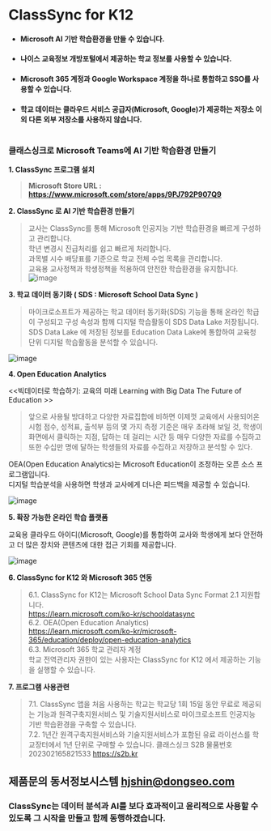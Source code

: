 # ClassSync for K12
- #### Microsoft AI 기반 학습환경을 만들 수 있습니다.
- #### 나이스 교육정보 개방포털에서 제공하는 학교 정보를 사용할 수 있습니다.
- #### Microsoft 365 계정과 Google Workspace 계정을 하나로 통합하고 SSO를 사용할 수 있습니다.
- #### 학교 데이터는 클라우드 서비스 공급자(Microsoft, Google)가 제공하는 저장소 이외 다른 외부 저장소를 사용하지 않습니다.
# 
### 클래스싱크로 Microsoft Teams에 AI 기반 학습환경 만들기

**1. ClassSync 프로그램 설치**    
> **Microsoft Store URL : https://www.microsoft.com/store/apps/9PJ792P907Q9**    

**2. ClassSync 로 AI 기반 학습환경 만들기**   
   

> 교사는 ClassSync를 통해 Microsoft 인공지능 기반 학습환경을 빠르게 구성하고 관리합니다.    
> 학년 변경시 진급처리를 쉽고 빠르게 처리합니다.   
> 과목별 시수 배당표를 기준으로 학교 전체 수업 목록을 관리합니다.   
> 교육용 교사정책과 학생정책을 적용하여 안전한 학습환경을 유지합니다.  
![image](https://user-images.githubusercontent.com/16409151/215871938-54b7a3d4-409d-4e91-91e2-8b1bb43a6821.png)
   

**3. 학교 데이터 동기화 ( SDS : Microsoft School Data Sync )**  

> 마이크로소프트가 제공하는 학교 데이터 동기화(SDS) 기능을 통해 온라인 학급이 구성되고 구성 속성과 함께 디지털 학습활동이 SDS Data Lake 저장됩니다.
> SDS Data Lake 에 저장된 정보를 Education Data Lake에 통합하여 교육청 단위 디지털 학습활동을 분석할 수 있습니다.
   
   ![image](https://user-images.githubusercontent.com/16409151/213898735-81058867-2488-4d8b-a44e-5dad5adb00ef.png)


**4. Open Education Analytics**

   <<빅데이터로 학습하기: 교육의 미래 Learning with Big Data The Future of Education >>  
   
>앞으로 사용될 방대하고 다양한 자료집합에 비하면 이제껏 교육에서 사용되어온 시험 점수, 성적표, 출석부 등의 몇 가지 측정 기준은 매우 초라해 보일 것, 학생이 화면에서 클릭하는 지점, 답하는 데 걸리는 시간 등 매우 다양한 자료를 수집하고 또한 수십만 명에 달하는 학생들의 자료를 수집하고 저장하고 분석할 수 있다.
   
  OEA(Open Education Analytics)는 Microsoft Education이 조정하는 오픈 소스 프로그램입니다.  
  디지털 학습분석을 사용하면 학생과 교사에게 더나은 피드백을 제공할 수 있습니다.

   ![image](https://user-images.githubusercontent.com/16409151/213896858-f4d6bd35-07ce-45d7-ac30-e7d26c51490b.png)

**5. 확장 가능한 온라인 학습 플랫폼** 

   교육용 클라우드 아이디(Microsoft, Google)를 통합하여 교사와 학생에게 보다 안전하고 더 많은 장치와 콘텐츠에 대한 접근 기회를 제공합니다.

  ![image](https://user-images.githubusercontent.com/16409151/213899720-a4ad63bd-0738-4a26-bf59-efc0fdfae857.png)

**6. ClassSync for K12 와 Microsoft 365 연동**   
> 6.1. ClassSync for K12는 Microsoft School Data Sync Format 2.1 지원합니다.  
> https://learn.microsoft.com/ko-kr/schooldatasync  
> 6.2. OEA(Open Education Analytics)  
> https://learn.microsoft.com/ko-kr/microsoft-365/education/deploy/open-education-analytics  
> 6.3. Microsoft 365 학교 관리자 계정  
> 학교 전역관리자 권한이 있는 사용자는 ClassSync for K12 에서 제공하는 기능을 실행할 수 있습니다.  

**7. 프로그램 사용관련**    
> 7.1. ClassSync 앱을 처음 사용하는 학교는 학교당 1회 15일 동안 무료로 제공되는 기능과 원격구축지원서비스 및 기술지원서비스로 마이크로소프트 인공지능 기반 학습환경을 구축할 수 있습니다.   
> 7.2. 1년간 원격구축지원서비스와 기술지원서비스가 포함된 유료 라이선스를 학교장터에서 1년 단위로 구매할 수 있습니다. 클래스싱크 S2B 물품번호 202302165821533 https://s2b.kr      

## 제품문의 동서정보시스템 hjshin@dongseo.com
### ClassSync는 데이터 분석과 AI를 보다 효과적이고 윤리적으로 사용할 수 있도록 그 시작을 만들고 함께 동행하겠습니다.

